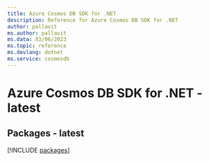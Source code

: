 ```yaml
---
title: Azure Cosmos DB SDK for .NET
description: Reference for Azure Cosmos DB SDK for .NET
author: pallavit
ms.author: pallavit
ms.data: 03/06/2023
ms.topic: reference
ms.devlang: dotnet
ms.service: cosmosdb
---
```

# Azure Cosmos DB SDK for .NET - latest
## Packages - latest
[!INCLUDE [packages](cosmos-db-index.md)]